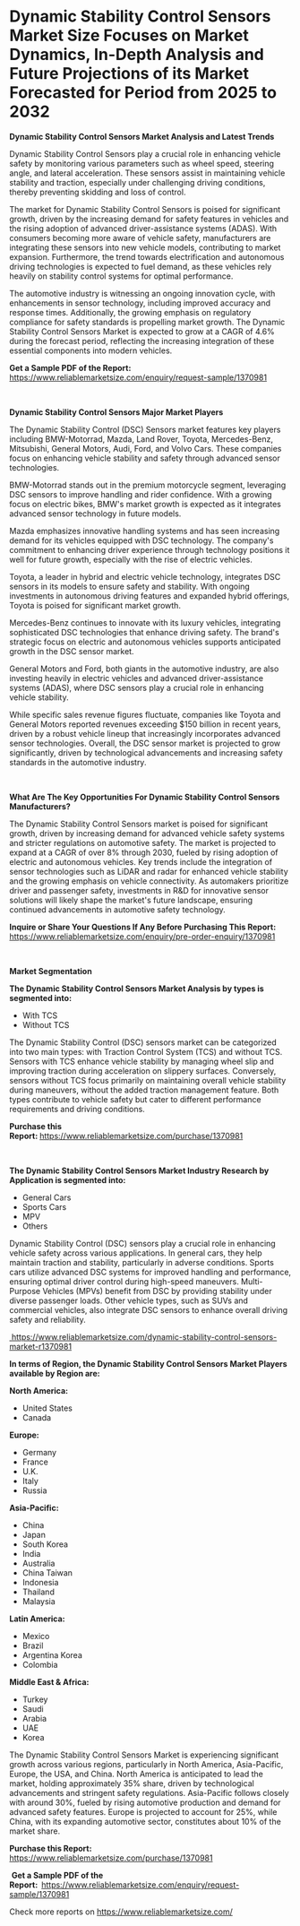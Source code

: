 <p><h1>Dynamic Stability Control Sensors Market Size Focuses on Market Dynamics, In-Depth Analysis and Future Projections of its Market Forecasted for Period from 2025 to 2032</h1></p><p><strong>Dynamic Stability Control Sensors Market Analysis and Latest Trends</strong></p>
<p><p>Dynamic Stability Control Sensors play a crucial role in enhancing vehicle safety by monitoring various parameters such as wheel speed, steering angle, and lateral acceleration. These sensors assist in maintaining vehicle stability and traction, especially under challenging driving conditions, thereby preventing skidding and loss of control.</p><p>The market for Dynamic Stability Control Sensors is poised for significant growth, driven by the increasing demand for safety features in vehicles and the rising adoption of advanced driver-assistance systems (ADAS). With consumers becoming more aware of vehicle safety, manufacturers are integrating these sensors into new vehicle models, contributing to market expansion. Furthermore, the trend towards electrification and autonomous driving technologies is expected to fuel demand, as these vehicles rely heavily on stability control systems for optimal performance.</p><p>The automotive industry is witnessing an ongoing innovation cycle, with enhancements in sensor technology, including improved accuracy and response times. Additionally, the growing emphasis on regulatory compliance for safety standards is propelling market growth. The Dynamic Stability Control Sensors Market is expected to grow at a CAGR of 4.6% during the forecast period, reflecting the increasing integration of these essential components into modern vehicles.</p></p>
<p><strong>Get a Sample PDF of the Report:&nbsp;</strong> <a href="https://www.reliablemarketsize.com/enquiry/request-sample/1370981?utm_campaign=3166&utm_medium=2&utm_source=Github&utm_content=ia&utm_term=22032025&utm_id=dynamic-stability-control-sensors">https://www.reliablemarketsize.com/enquiry/request-sample/1370981</a></p>
<p>&nbsp;</p>
<p><strong>Dynamic Stability Control Sensors Major Market Players</strong></p>
<p><p>The Dynamic Stability Control (DSC) Sensors market features key players including BMW-Motorrad, Mazda, Land Rover, Toyota, Mercedes-Benz, Mitsubishi, General Motors, Audi, Ford, and Volvo Cars. These companies focus on enhancing vehicle stability and safety through advanced sensor technologies.</p><p>BMW-Motorrad stands out in the premium motorcycle segment, leveraging DSC sensors to improve handling and rider confidence. With a growing focus on electric bikes, BMW's market growth is expected as it integrates advanced sensor technology in future models.</p><p>Mazda emphasizes innovative handling systems and has seen increasing demand for its vehicles equipped with DSC technology. The company's commitment to enhancing driver experience through technology positions it well for future growth, especially with the rise of electric vehicles.</p><p>Toyota, a leader in hybrid and electric vehicle technology, integrates DSC sensors in its models to ensure safety and stability. With ongoing investments in autonomous driving features and expanded hybrid offerings, Toyota is poised for significant market growth.</p><p>Mercedes-Benz continues to innovate with its luxury vehicles, integrating sophisticated DSC technologies that enhance driving safety. The brand's strategic focus on electric and autonomous vehicles supports anticipated growth in the DSC sensor market.</p><p>General Motors and Ford, both giants in the automotive industry, are also investing heavily in electric vehicles and advanced driver-assistance systems (ADAS), where DSC sensors play a crucial role in enhancing vehicle stability.</p><p>While specific sales revenue figures fluctuate, companies like Toyota and General Motors reported revenues exceeding $150 billion in recent years, driven by a robust vehicle lineup that increasingly incorporates advanced sensor technologies. Overall, the DSC sensor market is projected to grow significantly, driven by technological advancements and increasing safety standards in the automotive industry.</p></p>
<p>&nbsp;</p>
<p><strong>What Are The Key Opportunities For Dynamic Stability Control Sensors Manufacturers?</strong></p>
<p><p>The Dynamic Stability Control Sensors market is poised for significant growth, driven by increasing demand for advanced vehicle safety systems and stricter regulations on automotive safety. The market is projected to expand at a CAGR of over 8% through 2030, fueled by rising adoption of electric and autonomous vehicles. Key trends include the integration of sensor technologies such as LiDAR and radar for enhanced vehicle stability and the growing emphasis on vehicle connectivity. As automakers prioritize driver and passenger safety, investments in R&D for innovative sensor solutions will likely shape the market's future landscape, ensuring continued advancements in automotive safety technology.</p></p>
<p><strong>Inquire or Share Your Questions If Any Before Purchasing This Report:</strong> <a href="https://www.reliablemarketsize.com/enquiry/pre-order-enquiry/1370981?utm_campaign=3166&utm_medium=2&utm_source=Github&utm_content=ia&utm_term=22032025&utm_id=dynamic-stability-control-sensors">https://www.reliablemarketsize.com/enquiry/pre-order-enquiry/1370981</a></p>
<p>&nbsp;</p>
<p><strong>Market Segmentation</strong></p>
<p><strong>The Dynamic Stability Control Sensors Market Analysis by types is segmented into:</strong></p>
<p><ul><li>With TCS</li><li>Without TCS</li></ul></p>
<p><p>The Dynamic Stability Control (DSC) sensors market can be categorized into two main types: with Traction Control System (TCS) and without TCS. Sensors with TCS enhance vehicle stability by managing wheel slip and improving traction during acceleration on slippery surfaces. Conversely, sensors without TCS focus primarily on maintaining overall vehicle stability during maneuvers, without the added traction management feature. Both types contribute to vehicle safety but cater to different performance requirements and driving conditions.</p></p>
<p><strong>Purchase this Report:&nbsp;</strong><a href="https://www.reliablemarketsize.com/purchase/1370981?utm_campaign=3166&utm_medium=2&utm_source=Github&utm_content=ia&utm_term=22032025&utm_id=dynamic-stability-control-sensors">https://www.reliablemarketsize.com/purchase/1370981</a></p>
<p>&nbsp;</p>
<p><strong>The Dynamic Stability Control Sensors Market Industry Research by Application is segmented into:</strong></p>
<p><ul><li>General Cars</li><li>Sports Cars</li><li>MPV</li><li>Others</li></ul></p>
<p><p>Dynamic Stability Control (DSC) sensors play a crucial role in enhancing vehicle safety across various applications. In general cars, they help maintain traction and stability, particularly in adverse conditions. Sports cars utilize advanced DSC systems for improved handling and performance, ensuring optimal driver control during high-speed maneuvers. Multi-Purpose Vehicles (MPVs) benefit from DSC by providing stability under diverse passenger loads. Other vehicle types, such as SUVs and commercial vehicles, also integrate DSC sensors to enhance overall driving safety and reliability.</p></p>
<p><a href="https://www.reliablemarketsize.com/dynamic-stability-control-sensors-market-r1370981?utm_campaign=3166&utm_medium=2&utm_source=Github&utm_content=ia&utm_term=22032025&utm_id=dynamic-stability-control-sensors">&nbsp;https://www.reliablemarketsize.com/dynamic-stability-control-sensors-market-r1370981</a></p>
<p><strong>In terms of Region, the Dynamic Stability Control Sensors Market Players available by Region are:</strong></p>
<p>
    <p> <strong> North America: </strong>
        <ul>
            <li>United States</li>
            <li>Canada</li>
        </ul>
        </p> 
    <p> <strong> Europe: </strong>
        <ul>
            <li>Germany</li>
            <li>France</li>
            <li>U.K.</li>
            <li>Italy</li>
            <li>Russia</li>
        </ul>
        </p> 
    <p> <strong> Asia-Pacific: </strong>
        <ul>
            <li>China</li>
            <li>Japan</li>
            <li>South Korea</li>
            <li>India</li>
            <li>Australia</li>
            <li>China Taiwan</li>
            <li>Indonesia</li>
            <li>Thailand</li>
            <li>Malaysia</li>
        </ul>
        </p> 
    <p> <strong> Latin America: </strong>
        <ul>
            <li>Mexico</li>
            <li>Brazil</li>
            <li>Argentina Korea</li>
            <li>Colombia</li>
        </ul>
        </p> 
    <p> <strong> Middle East & Africa: </strong>
        <ul>
            <li>Turkey</li>
            <li>Saudi</li>
            <li>Arabia</li>
            <li>UAE</li>
            <li>Korea</li>
        </ul>
    </p>
    </p>
<p><p>The Dynamic Stability Control Sensors Market is experiencing significant growth across various regions, particularly in North America, Asia-Pacific, Europe, the USA, and China. North America is anticipated to lead the market, holding approximately 35% share, driven by technological advancements and stringent safety regulations. Asia-Pacific follows closely with around 30%, fueled by rising automotive production and demand for advanced safety features. Europe is projected to account for 25%, while China, with its expanding automotive sector, constitutes about 10% of the market share.</p></p>
<p><strong>Purchase this Report: </strong><a href="https://www.reliablemarketsize.com/purchase/1370981?utm_campaign=3166&utm_medium=2&utm_source=Github&utm_content=ia&utm_term=22032025&utm_id=dynamic-stability-control-sensors">https://www.reliablemarketsize.com/purchase/1370981</a></p>
<p>&nbsp;<strong>Get a Sample PDF of the Report:&nbsp;&nbsp;</strong><a href="https://www.reliablemarketsize.com/enquiry/request-sample/1370981?utm_campaign=3166&utm_medium=2&utm_source=Github&utm_content=ia&utm_term=22032025&utm_id=dynamic-stability-control-sensors">https://www.reliablemarketsize.com/enquiry/request-sample/1370981</a></p>
<p><strong></strong></p>
<p>Check more reports on <a href="https://www.reliablemarketsize.com/?utm_campaign=3166&utm_medium=2&utm_source=Github&utm_content=ia&utm_term=22032025&utm_id=dynamic-stability-control-sensors">https://www.reliablemarketsize.com/</a></p>